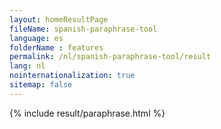 ```yaml
---
layout: homeResultPage
fileName: spanish-paraphrase-tool
language: es
folderName : features
permalink: /nl/spanish-paraphrase-tool/result
lang: nl
nointernationalization: true
sitemap: false
---
```

{% include result/paraphrase.html %}

<script src="/js/result/paraprashing.js" data-foldername="{{page.folderName}}" data-lang="{{page.lang}}"></script>